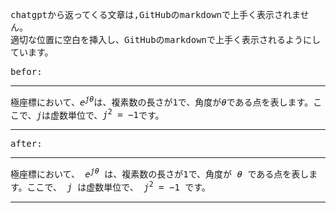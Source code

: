 <samp>

chatgptから返ってくる文章は,GitHubのmarkdownで上手く表示されません。  
適切な位置に空白を挿入し、GitHubのmarkdownで上手く表示されるようにしています。

befor:

---

極座標において、$e^{j\theta}$は、複素数の長さが1で、角度が$\theta$である点を表します。ここで、$j$は虚数単位で、$j^2=-1$です。

---

after:

---

極座標において、 $e^{j\theta}$ は、複素数の長さが1で、角度が $\theta$ である点を表します。ここで、 $j$ は虚数単位で、 $j^2=-1$ です。

---

</samp>